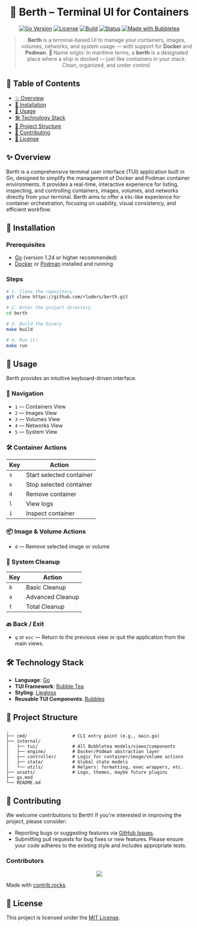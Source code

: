 <div align="center">

# 🚢 Berth – Terminal UI for Containers

[![Go Version](https://img.shields.io/badge/go-1.24-blue?logo=go)](https://golang.org)
[![License](https://img.shields.io/github/license/rluders/berth)](LICENSE)
[![Build](https://img.shields.io/badge/build-passing-brightgreen)]()
[![Status](https://img.shields.io/badge/status-alpha-orange)]()
[![Made with Bubbletea](https://img.shields.io/badge/made%20with-bubbletea-ff69b4?logo=github)](https://github.com/charmbracelet/bubbletea)

> **Berth** is a terminal-based UI to manage your containers, images, volumes, networks, and system usage — with support for **Docker** and **Podman**.
> 🧠 Name origin: In maritime terms, a **berth** is a designated place where a ship is docked — just like containers in your stack. Clean, organized, and under control.

</div>

## 📖 Table of Contents

- [✨ Overview](#-overview)
- [🚀 Installation](#-installation)
- [🧭 Usage](#-usage)
- [🛠️ Technology Stack](#-technology-stack)
- [📂 Project Structure](#-project-structure)
- [🤝 Contributing](#-contributing)
- [📜 License](#-license)

## ✨ Overview

Berth is a comprehensive terminal user interface (TUI) application built in Go, designed to simplify the management of Docker and Podman container environments. It provides a real-time, interactive experience for listing, inspecting, and controlling containers, images, volumes, and networks directly from your terminal. Berth aims to offer a `k9s`-like experience for container orchestration, focusing on usability, visual consistency, and efficient workflow.

## 🚀 Installation

### Prerequisites

-   [Go](https://golang.org/doc/install) (version 1.24 or higher recommended)
-   [Docker](https://docs.docker.com/get-docker/) or [Podman](https://podman.io/docs/installation) installed and running

### Steps

```bash
# 1. Clone the repository
git clone https://github.com/rluders/berth.git

# 2. Enter the project directory
cd berth

# 3. Build the binary
make build

# 4. Run it!
make run
```

## 🧭 Usage

Berth provides an intuitive keyboard-driven interface.

### 🎹 Navigation

*   `1` — Containers View
*   `2` — Images View
*   `3` — Volumes View
*   `4` — Networks View
*   `5` — System View

### 🛠️ Container Actions

| Key | Action                   |
| --- | ------------------------ |
| `s` | Start selected container |
| `x` | Stop selected container  |
| `d` | Remove container         |
| `l` | View logs                |
| `i` | Inspect container        |

### 📦 Image & Volume Actions

*   `d` — Remove selected image or volume

### 🧼 System Cleanup

| Key | Action           |
| --- | ---------------- |
| `b` | Basic Cleanup    |
| `a` | Advanced Cleanup |
| `t` | Total Cleanup    |

### 🔙 Back / Exit

*   `q` or `esc` — Return to the previous view or quit the application from the main views.

## 🛠️ Technology Stack

-   **Language**: [Go](https://golang.org/)
-   **TUI Framework**: [Bubble Tea](https://github.com/charmbracelet/bubbletea)
-   **Styling**: [Lipgloss](https://github.com/charmbracelet/lipgloss)
-   **Reusable TUI Components**: [Bubbles](https://github.com/charmbracelet/bubbles)

## 📂 Project Structure

```
.
├── cmd/                 # CLI entry point (e.g., main.go)
├── internal/
│   ├── tui/             # All Bubbletea models/views/components
│   ├── engine/          # Docker/Podman abstraction layer
│   ├── controller/      # Logic for container/image/volume actions
│   ├── state/           # Global state models
│   └── utils/           # Helpers: formatting, exec wrappers, etc.
├── assets/              # Logo, themes, maybe future plugins
├── go.mod
└── README.md
```

## 🤝 Contributing

We welcome contributions to Berth! If you're interested in improving the project, please consider:

-   Reporting bugs or suggesting features via [GitHub Issues](https://github.com/rluders/berth/issues).
-   Submitting pull requests for bug fixes or new features. Please ensure your code adheres to the existing style and includes appropriate tests.

### Contributors

<div align="center">
  <a href="https://github.com/rluders/berth/graphs/contributors">
    <img src="https://contrib.rocks/image?repo=rluders/berth" />
  </a>
</div>

Made with [contrib.rocks](https://contrib.rocks).

## 📜 License

This project is licensed under the [MIT License](LICENSE).

